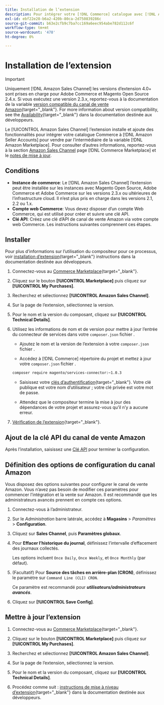 ```yaml
---
title: Installation de l’extension
description: Pour intégrer votre [!DNL Commerce] catalogue avec [!DNL Amazon Seller Accounts] et vendre par l’intermédiaire de la variable [!DNL Amazon Marketplace], téléchargez et installez l’extension Amazon Sales Channel.
exl-id: ebf22e28-b6a2-420b-80ca-2d750839286c
source-git-commit: b63e2cfb9c7ba7cc169a6eec954abe782d112c6f
workflow-type: tm+mt
source-wordcount: '478'
ht-degree: 0%

---
```


# Installation de l’extension

>[!IMPORTANT]
>
>Uniquement [!DNL Amazon Sales Channel] les versions d’extension 4.0+ sont prises en charge pour Adobe Commerce et Magento Open Source 2.4.x. Si vous exécutez une version 2.3.x, reportez-vous à la documentation de la variable [version compatible du canal de vente Amazon](https://docs.magento.com/user-guide/v2.3/sales-channels/amazon/amazon-sales-channel.html){target="_blank"}. For more information about version compatibility, see the [Availability](https://devdocs.magento.com/release/availability.html){target="_blank"} dans la documentation destinée aux développeurs.

Le [!UICONTROL Amazon Sales Channel] l’extension installe et ajoute des fonctionnalités pour intégrer votre catalogue Commerce à [!DNL Amazon Seller Accounts] pour vendre par l’intermédiaire de la variable [!DNL Amazon Marketplace]. Pour consulter d’autres informations, reportez-vous à la section [Amazon Sales Channel](https://marketplace.magento.com/magento-module-amazon.html) page [!DNL Commerce Marketplace] et le [notes de mise à jour](release-notes.md).

## Conditions

- **Instance de commerce**: Le [!DNL Amazon Sales Channel] l’extension peut être installée sur les instances avec Magento Open Source, Adobe Commerce et Adobe Commerce sur les versions 2.3.x ou ultérieures de l’infrastructure cloud. Il n’est plus pris en charge dans les versions 2.1, 2.2 ou 1.x.
- **Compte web Commerce**: Vous devez disposer d’un compte Web Commerce, qui est utilisé pour créer et suivre une clé API.
- **Clé API**: Créez une clé d’API de canal de vente Amazon via votre compte web Commerce. Les instructions suivantes comprennent ces étapes.

## Installer

Pour plus d’informations sur l’utilisation du compositeur pour ce processus, voir [installation d’extension](https://devdocs.magento.com/extensions/install/){target="_blank"} instructions dans la documentation destinée aux développeurs.

1. Connectez-vous au [Commerce Marketplace](https://marketplace.magento.com/customer/account/){target="_blank"}.

1. Cliquez sur le bouton **[!UICONTROL Marketplace]** puis cliquez sur **[!UICONTROL My Purchases]**.

1. Recherchez et sélectionnez **[!UICONTROL Amazon Sales Channel]**.

1. Sur la page de l’extension, sélectionnez la version.

1. Pour le nom et la version du composant, cliquez sur **[!UICONTROL Technical Details]**.

1. Utilisez les informations de nom et de version pour mettre à jour l’entrée du connecteur de services dans votre `composer.json` fichier .

   - Ajoutez le nom et la version de l’extension à votre `composer.json` fichier .

   - Accédez à [!DNL Commerce] répertoire du projet et mettez à jour votre `composer.json` fichier .

   ```bash
   composer require magento/services-connector:~1.0.3
   ```

   - Saisissez votre [clés d’authentification](https://devdocs.magento.com/guides/v2.4/install-gde/prereq/connect-auth.html){target="_blank"}. Votre clé publique est votre nom d’utilisateur ; votre clé privée est votre mot de passe.

   - Attendez que le compositeur termine la mise à jour des dépendances de votre projet et assurez-vous qu’il n’y a aucune erreur.


1. [Vérification de l’extension](https://devdocs.magento.com/extensions/install/#verify-the-extension){target="_blank"}.

## Ajout de la clé API du canal de vente Amazon

Après l’installation, saisissez une [Clé API](./amazon-verify-api-key.md) pour terminer la configuration.

## Définition des options de configuration du canal Amazon

Vous disposez des options suivantes pour configurer le canal de vente Amazon. Vous n’avez pas besoin de modifier ces paramètres pour commencer l’intégration et la vente sur Amazon. Il est recommandé que les administrateurs avancés prennent en compte ces options.

1. Connectez-vous à l’administrateur.

1. Sur le _Administration_ barre latérale, accédez à **Magasins** > _Paramètres_ > **Configuration**.

1. Cliquez sur **Sales Channel**, puis **Paramètres globaux**.

1. Pour **Effacer l’historique du journal**, définissez l’intervalle d’effacement des journaux collectés.

   Les options incluent `Once Daily`, `Once Weekly`, et `Once Monthly` (par défaut).

1. (Facultatif) Pour **Source des tâches en arrière-plan (CRON)**, définissez le paramètre sur `Command Line (CLI) CRON`.

   Ce paramètre est recommandé pour **_utilisateurs/administrateurs avancés_**.

1. Cliquez sur **[!UICONTROL Save Config]**.

## Mettre à jour l’extension

1. Connectez-vous au [Commerce Marketplace](https://marketplace.magento.com/customer/account/){target="_blank"}.

1. Cliquez sur le bouton **[!UICONTROL Marketplace]** puis cliquez sur **[!UICONTROL My Purchases]**.

1. Recherchez et sélectionnez **[!UICONTROL Amazon Sales Channel]**.

1. Sur la page de l’extension, sélectionnez la version.

1. Pour le nom et la version du composant, cliquez sur **[!UICONTROL Technical Details]**.

1. Procédez comme suit : [instructions de mise à niveau d’extension](https://devdocs.magento.com/extensions/install/#upgrade-an-extension){target="_blank"} dans la documentation destinée aux développeurs.
